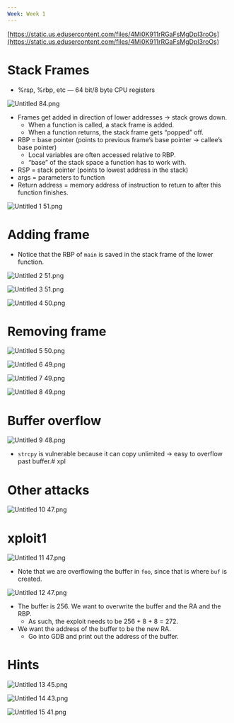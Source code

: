 ```yaml
---
Week: Week 1
---
```

[https://static.us.edusercontent.com/files/4Mi0K911rRGaFsMgDpI3roOs](https://static.us.edusercontent.com/files/4Mi0K911rRGaFsMgDpI3roOs)

# Stack Frames

- %rsp, %rbp, etc — 64 bit/8 byte CPU registers

![Untitled 84.png](../../attachments/Untitled%2084.png)

- Frames get added in direction of lower addresses → stack grows down.
    - When a function is called, a stack frame is added.
    - When a function returns, the stack frame gets “popped” off.
- RBP = base pointer (points to previous frame’s base pointer → callee’s base pointer)
    - Local variables are often accessed relative to RBP.
    - “base” of the stack space a function has to work with.
- RSP = stack pointer (points to lowest address in the stack)
- args = parameters to function
- Return address = memory address of instruction to return to after this function finishes.

![Untitled 1 51.png](../../attachments/Untitled%201%2051.png)

# Adding frame

- Notice that the RBP of `main` is saved in the stack frame of the lower function.

![Untitled 2 51.png](../../attachments/Untitled%202%2051.png)

![Untitled 3 51.png](../../attachments/Untitled%203%2051.png)

![Untitled 4 50.png](../../attachments/Untitled%204%2050.png)

# Removing frame

![Untitled 5 50.png](../../attachments/Untitled%205%2050.png)

![Untitled 6 49.png](../../attachments/Untitled%206%2049.png)

![Untitled 7 49.png](../../attachments/Untitled%207%2049.png)

![Untitled 8 49.png](../../attachments/Untitled%208%2049.png)

# Buffer overflow

![Untitled 9 48.png](../../attachments/Untitled%209%2048.png)

- `strcpy` is vulnerable because it can copy unlimited → easy to overflow past buffer.# xpl

# Other attacks

![Untitled 10 47.png](../../attachments/Untitled%2010%2047.png)

# xploit1

![Untitled 11 47.png](../../attachments/Untitled%2011%2047.png)

- Note that we are overflowing the buffer in `foo`, since that is where `buf` is created.

![Untitled 12 47.png](../../attachments/Untitled%2012%2047.png)

- The buffer is 256. We want to overwrite the buffer and the RA and the RBP.
    - As such, the exploit needs to be 256 + 8 + 8 = 272.
- We want the address of the buffer to be the new RA.
    - Go into GDB and print out the address of the buffer.

# Hints

![Untitled 13 45.png](../../attachments/Untitled%2013%2045.png)

![Untitled 14 43.png](../../attachments/Untitled%2014%2043.png)

![Untitled 15 41.png](../../attachments/Untitled%2015%2041.png)